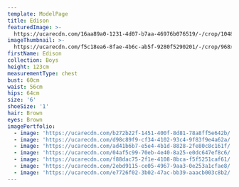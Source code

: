```yaml
---
template: ModelPage
title: Edison
featuredImage: >-
  https://ucarecdn.com/16aa89a0-1231-4d07-b7aa-46976b076519/-/crop/1048x677/0,323/-/preview/
imageThumbnail: >-
  https://ucarecdn.com/f5c18ea6-8fae-4b6c-ab5f-9280f5290201/-/crop/968x1296/56,21/-/preview/
firstName: Edison
collection: Boys
height: 123cm
measurementType: chest
bust: 60cm
waist: 56cm
hips: 64cm
size: '6'
shoeSize: '1'
hair: Brown
eyes: Brown
imagePortfolio:
  - image: 'https://ucarecdn.com/b272b22f-1451-400f-8d81-78a8ff5e642b/'
  - image: 'https://ucarecdn.com/d98c89f9-cf34-4102-93c4-9f83f9e4a62a/'
  - image: 'https://ucarecdn.com/ad41b6b7-e5e4-4b1d-8828-2fe80c8c161f/'
  - image: 'https://ucarecdn.com/04af5c99-70eb-4e40-8a25-e0dc647ef8c6/'
  - image: 'https://ucarecdn.com/f88dac75-2f1e-4108-8bca-f5f5251caf61/'
  - image: 'https://ucarecdn.com/2ebd9115-ce05-4967-9aa3-0e253a1cfae8/'
  - image: 'https://ucarecdn.com/e7726f02-3b02-47ac-bb39-aaacb003c8b2/'
---
```


